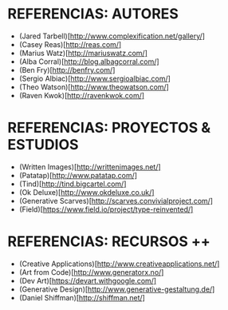 # REFERENCIAS: AUTORES
- (Jared Tarbell)[http://www.complexification.net/gallery/]
- (Casey Reas)[http://reas.com/]
- (Marius Watz)[http://mariuswatz.com/]
- (Alba Corral)[http://blog.albagcorral.com/]
- (Ben Fry)[http://benfry.com/]
- (Sergio Albiac)[http://www.sergioalbiac.com/]
- (Theo Watson)[http://www.theowatson.com/]
- (Raven Kwok)[http://ravenkwok.com/]

# REFERENCIAS: PROYECTOS & ESTUDIOS
- (Written Images)[http://writtenimages.net/]
- (Patatap)[http://www.patatap.com/]
- (Tind)[http://tind.bigcartel.com/]
- (Ok Deluxe)[http://www.okdeluxe.co.uk/]
- (Generative Scarves)[http://scarves.convivialproject.com/]
- (Field)[https://www.field.io/project/type-reinvented/]

# REFERENCIAS: RECURSOS ++
- (Creative Applications)[http://www.creativeapplications.net/]
- (Art from Code)[http://www.generatorx.no/]
- (Dev Art)[https://devart.withgoogle.com/]
- (Generative Design)[http://www.generative-gestaltung.de/]
- (Daniel Shiffman)[http://shiffman.net/]